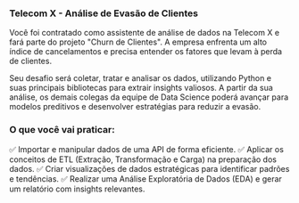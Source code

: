 ### Telecom X - Análise de Evasão de Clientes

Você foi contratado como assistente de análise de dados na Telecom X e fará parte do projeto "Churn de Clientes". 
A empresa enfrenta um alto índice de cancelamentos e precisa entender os fatores que levam à perda de clientes.

Seu desafio será coletar, tratar e analisar os dados, utilizando Python e suas principais bibliotecas para extrair insights valiosos.
A partir da sua análise, os demais colegas da  equipe de Data Science poderá avançar para modelos preditivos e desenvolver estratégias para reduzir a evasão.

### O que você vai praticar:

✅ Importar e manipular dados de uma API de forma eficiente.
✅ Aplicar os conceitos de ETL (Extração, Transformação e Carga) na preparação dos dados.
✅ Criar visualizações de dados estratégicas para identificar padrões e tendências.
✅ Realizar uma Análise Exploratória de Dados (EDA) e gerar um relatório com insights relevantes.
